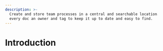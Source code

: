 ```yaml
---
description: >-
  Create and store team processes in a central and searchable location. Give
  every doc an owner and tag to keep it up to date and easy to find.
---
```


# Introduction

